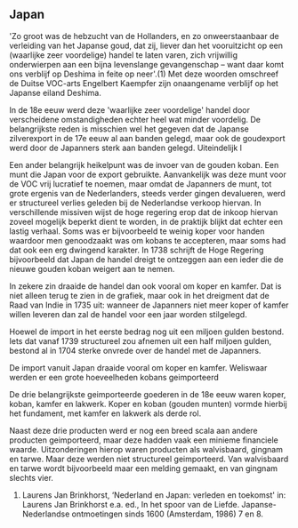 ## Japan
'Zo groot was de hebzucht van de Hollanders, en zo onweerstaanbaar de verleiding van het Japanse goud, dat zij, liever dan het vooruitzicht op een (waarlijke zeer voordelige) handel te laten varen, zich vrijwillig onderwierpen aan een bijna levenslange gevangenschap – want daar komt ons verblijf op Deshima in feite op neer'.(1) Met deze woorden omschreef de Duitse VOC-arts Engelbert Kaempfer zijn onaangename verblijf op het Japanse eiland Deshima. 
	
In de 18e eeuw werd deze 'waarlijke zeer voordelige' handel door verscheidene omstandigheden echter heel wat minder voordelig. De belangrijkste reden is misschien wel het gegeven dat de Japanse zilverexport in de 17e eeuw al aan banden gelegd, maar ook de goudexport werd door de Japanners sterk aan banden gelegd. Uiteindelijk l

Een ander belangrijk heikelpunt was de invoer van de gouden koban. Een munt die Japan voor de export gebruikte. Aanvankelijk was deze munt voor de VOC vrij lucratief te noemen, maar omdat de Japanners de munt, tot grote ergenis van de Nederlanders, steeds verder gingen devalueren, werd er structureel verlies geleden bij de Nederlandse verkoop hiervan. In verschillende missiven wijst de hoge regering erop dat de inkoop hiervan zoveel mogelijk beperkt dient te worden, in de praktijk blijkt dat echter een lastig verhaal. Soms was er bijvoorbeeld te weinig koper voor handen waardoor men genoodzaakt was om kobans te accepteren, maar soms had dat ook een erg dwingend karakter. In 1738 schrijft de Hoge Regering bijvoorbeeld dat Japan de handel dreigt te ontzeggen aan een ieder die de nieuwe gouden koban weigert aan te nemen.

In zekere zin draaide de handel dan ook vooral om koper en kamfer. Dat is niet alleen terug te zien in de grafiek, maar ook in het dreigment dat de Raad van Indie in 1735 uit: wanneer de Japanners niet meer koper of kamfer willen leveren dan zal de handel voor een jaar worden stilgelegd. 

Hoewel de import in het eerste bedrag nog uit een miljoen gulden bestond. Iets dat vanaf 1739 structureel zou afnemen uit een half miljoen gulden, bestond al in 1704 sterke onvrede over de handel met de Japanners. 

De import vanuit Japan draaide vooral om koper en kamfer. Weliswaar werden er een grote hoeveelheden kobans geimporteerd



De drie belangrijkste geimporteerde goederen in de 18e eeuw waren koper, koban, kamfer en lakwerk. Koper en koban (gouden munten) vormde hierbij het fundament, met kamfer en lakwerk als derde rol. 

Naast deze drie producten werd er nog een breed scala aan andere producten geimporteerd, maar deze hadden vaak een minieme financiele waarde. Uitzonderingen hierop waren producten als walvisbaard, gingnam en tarwe. Maar deze werden niet structureel geimporteerd. Van walvisbaard en tarwe wordt bijvoorbeeld maar een melding gemaakt, en van gingnam slechts vier. 


1) Laurens Jan Brinkhorst, ‘Nederland en Japan: verleden en toekomst' in: Laurens Jan Brinkhorst e.a. ed., In het spoor van de Liefde. Japanse-Nederlandse ontmoetingen sinds 1600 (Amsterdam, 1986) 7 en 8.